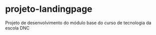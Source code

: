 # projeto-landingpage
Projeto de desenvolvimento do módulo base do curso de tecnologia da escola DNC
